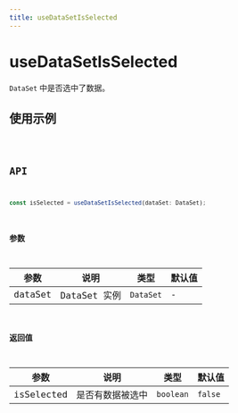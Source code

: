 ```yaml
---
title: useDataSetIsSelected
---
```


# useDataSetIsSelected

`DataSet` 中是否选中了数据。

## 使用示例

<code src="../../src/hooks/useDataSetIsSelected/demo/base" />

## API

```ts
const isSelected = useDataSetIsSelected(dataSet: DataSet);
```

### 参数

| 参数    | 说明         | 类型      | 默认值 |
| ------- | ------------ | --------- | ------ |
| dataSet | DataSet 实例 | `DataSet` | -      |

### 返回值

| 参数       | 说明             | 类型      | 默认值  |
| ---------- | ---------------- | --------- | ------- |
| isSelected | 是否有数据被选中 | `boolean` | `false` |
